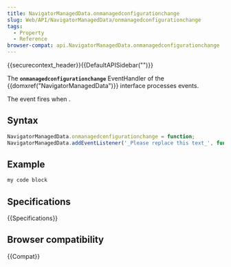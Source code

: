 ```yaml
---
title: NavigatorManagedData.onmanagedconfigurationchange
slug: Web/API/NavigatorManagedData/onmanagedconfigurationchange
tags:
  - Property
  - Reference
browser-compat: api.NavigatorManagedData.onmanagedconfigurationchange
---
```

{{securecontext_header}}{{DefaultAPISidebar("")}}

The **`onmanagedconfigurationchange`** EventHandler of the {{domxref("NavigatorManagedData")}} interface processes  events.

The  event fires when .

## Syntax

```js
NavigatorManagedData.onmanagedconfigurationchange = function;
NavigatorManagedData.addEventListener('_Please replace this text_', function);
```

## Example

```js
my code block
```

## Specifications

{{Specifications}}

## Browser compatibility

{{Compat}}

